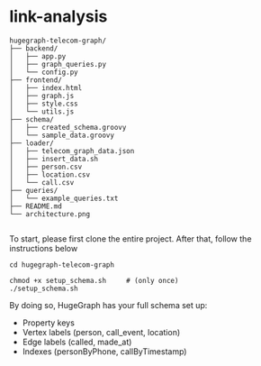 # link-analysis

```
hugegraph-telecom-graph/
├── backend/
│   ├── app.py                  
│   ├── graph_queries.py        
│   └── config.py               
├── frontend/
│   ├── index.html              
│   ├── graph.js                
│   ├── style.css               
│   └── utils.js                
├── schema/
│   ├── created_schema.groovy           
│   └── sample_data.groovy      
├── loader/                                
│   ├── telecom_graph_data.json
│   ├── insert_data.sh       
│   ├── person.csv                         
│   ├── location.csv                       
│   └── call.csv                           
├── queries/
│   └── example_queries.txt     
├── README.md                   
└── architecture.png      
      
```

To start, please first clone the entire project. After that, follow the instructions below
```
cd hugegraph-telecom-graph
```
```
chmod +x setup_schema.sh     # (only once)
./setup_schema.sh
```
By doing so, HugeGraph has your full schema set up:
* Property keys
* Vertex labels (person, call_event, location)
* Edge labels (called, made_at)
* Indexes (personByPhone, callByTimestamp)
